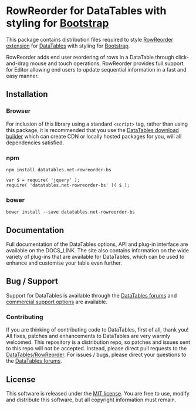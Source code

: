 # RowReorder for DataTables with styling for [Bootstrap](http://getbootstrap.com/)

This package contains distribution files required to style [RowReorder extension](https://datatables.net/extensions/rowreorder) for [DataTables](https://datatables.net/) with styling for [Bootstrap](http://getbootstrap.com/).

RowReorder adds end user reordering of rows in a DataTable through click-and-drag mouse and touch operations. RowReorder provides full support for Editor allowing end users to update sequential information in a fast and easy manner.


## Installation

### Browser

For inclusion of this library using a standard `<script>` tag, rather than using this package, it is recommended that you use the [DataTables download builder](//datatables.net/download) which can create CDN or locally hosted packages for you, will all dependencies satisfied.

### npm

```
npm install datatables.net-rowreorder-bs
```

```
var $ = require( 'jquery' );
require( 'datatables.net-rowreorder-bs' )( $ );
```

### bower

```
bower install --save datatables.net-rowreorder-bs
```



## Documentation

Full documentation of the DataTables options, API and plug-in interface are available on the DOCS_LINK. The site also contains information on the wide variety of plug-ins that are available for DataTables, which can be used to enhance and customise your table even further.


## Bug / Support

Support for DataTables is available through the [DataTables forums](//datatables.net/forums) and [commercial support options](//datatables.net/support) are available.


### Contributing

If you are thinking of contributing code to DataTables, first of all, thank you! All fixes, patches and enhancements to DataTables are very warmly welcomed. This repository is a distribution repo, so patches and issues sent to this repo will not be accepted. Instead, please direct pull requests to the [DataTables/RowReorder](http://github.com/DataTables/RowReorder). For issues / bugs, please direct your questions to the [DataTables forums](//datatables.net/forums).


## License

This software is released under the [MIT license](//datatables.net/license). You are free to use, modify and distribute this software, but all copyright information must remain.

